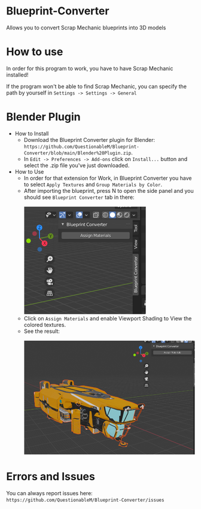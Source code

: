 # Blueprint-Converter
Allows you to convert Scrap Mechanic blueprints into 3D models

# How to use
In order for this program to work, you have to have Scrap Mechanic installed!

If the program won't be able to find Scrap Mechanic, you can specify the path by yourself in `Settings -> Settings -> General`

# Blender Plugin
- How to Install
    - Download the Blueprint Converter plugin for Blender: `https://github.com/QuestionableM/Blueprint-Converter/blob/main/Blender%20Plugin.zip`.
    - In `Edit -> Preferences -> Add-ons` click on `Install...` button and select the .zip file you've just downloaded.
- How to Use
    - In order for that extension for Work, in Blueprint Converter you have to select `Apply Textures` and `Group Materials by Color`.
    - After importing the blueprint, press N to open the side panel and you should see `Blueprint Converter` tab in there:
    <br/><br/>
    ![Guide 1](https://github.com/QuestionableM/Blueprint-Converter/blob/main/Images/BlenderExtension_Guide1.png)
    - Click on `Assign Materials` and enable Viewport Shading to View the colored textures.
    - See the result:
    <br/><br/>
    ![Guide 2](https://github.com/QuestionableM/Blueprint-Converter/blob/main/Images/BlenderExtension_Guide2.png)

# Errors and Issues
You can always report issues here:
`https://github.com/QuestionableM/Blueprint-Converter/issues`
